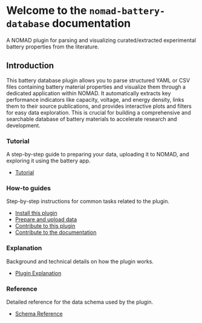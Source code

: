 # Welcome to the `nomad-battery-database` documentation

A NOMAD plugin for parsing and visualizing curated/extracted experimental battery properties from the literature.

## Introduction

This battery database plugin allows you to parse structured YAML or CSV files containing battery material properties and visualize them through a dedicated application within NOMAD. It automatically extracts key performance indicators like capacity, voltage, and energy density, links them to their source publications, and provides interactive plots and filters for easy data exploration. This is crucial for building a comprehensive and searchable database of battery materials to accelerate research and development.

### Tutorial

A step-by-step guide to preparing your data, uploading it to NOMAD, and exploring it using the battery app.

- [Tutorial](tutorial/tutorial.md)

### How-to guides

Step-by-step instructions for common tasks related to the plugin.

- [Install this plugin](how_to/install_this_plugin.md)
- [Prepare and upload data](how_to/use_this_plugin.md)
- [Contribute to this plugin](how_to/contribute_to_this_plugin.md)
- [Contribute to the documentation](how_to/contribute_to_the_documentation.md)

### Explanation

Background and technical details on how the plugin works.

- [Plugin Explanation](explanation/explanation.md)

### Reference

Detailed reference for the data schema used by the plugin.

- [Schema Reference](reference/references.md)